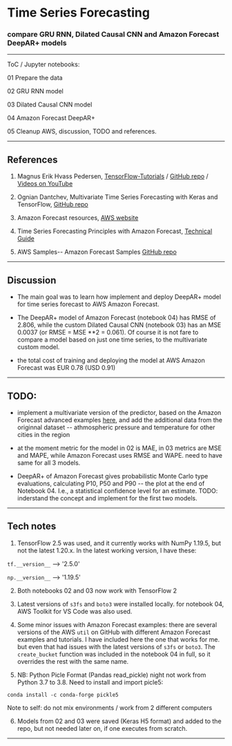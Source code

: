 # Time Series Forecasting

### compare GRU RNN, Dilated Causal CNN and Amazon Forecast DeepAR+ models

--- 


ToC / Jupyter notebooks:

01 Prepare the data

02 GRU RNN model

03 Dilated Causal CNN model

04 Amazon Forecast DeepAR+

05 Cleanup AWS, discussion, TODO and references.


-----

## References


1. Magnus Erik Hvass Pedersen, [TensorFlow-Tutorials](http://www.hvass-labs.org/)
/ [GitHub repo](https://github.com/Hvass-Labs/TensorFlow-Tutorials) / [Videos on YouTube](https://www.youtube.com/playlist?list=PL9Hr9sNUjfsmEu1ZniY0XpHSzl5uihcXZ)

2. Ognian Dantchev, Multivariate Time Series Forecasting with Keras and TensorFlow, [GitHub repo](https://github.com/ogniandantchev/dilated_causal_cnn_time_series)

3. Amazon Forecast resources, [AWS website](https://aws.amazon.com/forecast/resources/)

4. Time Series Forecasting Principles with Amazon Forecast, [Technical Guide](https://d1.awsstatic.com/whitepapers/time-series-forecasting-principles-amazon-forecast.pdf)

5. AWS Samples-- Amazon Forecast Samples [GitHub repo](https://github.com/aws-samples/amazon-forecast-samples)




---

## Discussion

+ The main goal was to learn how implement and deploy DeepAR+ model for time series forecast to AWS Amazon Forecast. 

+ The DeepAR+ model of Amazon Forecast (notebook 04) has RMSE of 2.806, while the custom Dilated Causal CNN (notebook 03) has an MSE 0.0037 (or RMSE = MSE **2 = 0.061).  Of course it is not fare to compare a model based on just one time series, to the multivariate custom model.

+ the total cost of training and deploying the model at AWS Amazon Forecast was EUR 0.78 (USD 0.91)

---

## TODO:

+ implement a multivariate version of the predictor, based on the Amazon Forecast advanced examples [here](https://github.com/aws-samples/amazon-forecast-samples/tree/master/notebooks/advanced/Incorporating_Related_Time_Series_dataset_to_your_Predictor), and add the additional data from the originnal dataset -- athmospheric pressure and temperature for other cities in the region

+ at the moment metric for the model in 02 is MAE, in 03 metrics are MSE and MAPE, while Amazon Forecast uses RMSE and WAPE.  need to have same for all 3 models.

+ DeepAR+ of Amazon Forecast gives probabilistic Monte Carlo type evaluations, calculating P10, P50 and P90 -- the plot at the end of Notebook 04.  I.e., a statistical confidence level for an estimate. TODO: inderstand the concept and implement for the first two models.

---

## Tech notes

1. TensorFlow 2.5 was used, and it currently works with NumPy 1.19.5, but not the latest 1.20.x.  In the latest working version, I have these:

`tf.__version__`  -->  '2.5.0'

`np.__version__`  -->  '1.19.5'


2. Both notebooks 02 and 03 now work with TensorFlow 2


3. Latest versions of `s3fs` and `boto3` were installed locally.  for notebook 04, AWS Toolkit for VS Code was also used.   



4. Some minor issues with Amazon Forecast examples:
there are several versions of the AWS `util` on GitHub with different Amazon Forecast examples and tutorials.  I have included here the one that works for me.  but even that had issues with the latest versions of `s3fs` or `boto3`.  The `create_bucket` function was included in the notebook 04 in full, so it overrides the rest with the same name.


5. NB: Python Picle Format (Pandas read_pickle) night not work from Python 3.7 to 3.8.  Need to install and import picle5:

`conda install -c conda-forge pickle5`

Note to self: do not mix environments / work from 2 different computers


6. Models from 02 and 03 were saved (Keras H5 format) and added to the repo, but not needed later on, if one executes from scratch.

---

